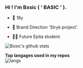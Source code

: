 ### Hi ! I'm Bxsic ( ' BASIC ' ).

- 👤  18y

- 👕  Brand Direction 'Stryk project'.

- 👨‍🎓  Future Epita student.


![Bxsic's github stats](https://github-readme-stats.vercel.app/api?username=bxsic-fr&show_icons=true&theme=dracula)

**Top langages used in my repos**<br>
![langs](https://github-readme-stats.vercel.app/api/top-langs?username=bxsic-fr&show_icons=true&locale=en&layout=compact&theme=dracula)

